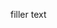 filler text

<!---
nextgravity/nextgravity is a ✨ special ✨ repository because its `README.md` (this file) appears on your GitHub profile.
You can click the Preview link to take a look at your changes.
--->
